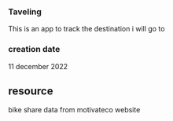 ### Taveling
This is an app to track the destination i will go to

### creation date
11 december 2022

## resource
bike share data from motivateco website